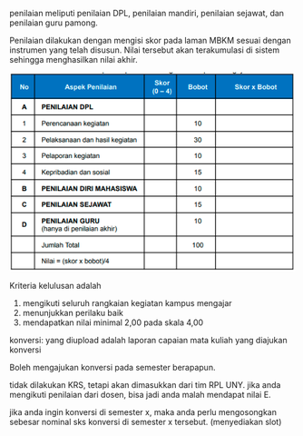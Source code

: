 penilaian meliputi penilaian DPL, penilaian mandiri, penilaian sejawat, dan penilaian guru pamong.

Penilaian dilakukan dengan mengisi skor pada laman MBKM sesuai dengan instrumen yang telah disusun. Nilai tersebut akan terakumulasi di sistem sehingga menghasilkan nilai akhir.

![78714c4cdb154414975d6438d2443b5e.png](../../../_resources/78714c4cdb154414975d6438d2443b5e.png)

Kriteria kelulusan adalah
1. mengikuti seluruh rangkaian kegiatan kampus mengajar
2. menunjukkan perilaku baik 
3. mendapatkan nilai minimal 2,00 pada skala 4,00

konversi: yang diupload adalah laporan capaian mata kuliah yang diajukan konversi

Boleh mengajukan konversi pada semester berapapun. 

tidak dilakukan KRS, tetapi akan dimasukkan dari tim RPL UNY. jika anda mengikuti penilaian dari dosen, bisa jadi anda malah mendapat nilai E. 

jika anda ingin konversi di semester x, maka anda perlu mengosongkan sebesar nominal sks konversi di semester x tersebut. (menyediakan slot)


